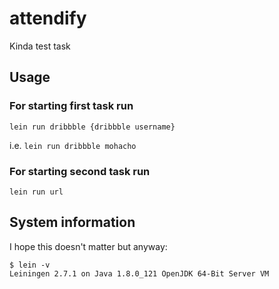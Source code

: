 # attendify

Kinda test task

## Usage

### For starting first task run

```
lein run dribbble {dribbble username}
```

i.e. `lein run dribbble mohacho`

### For starting second task run

```
lein run url
```

## System information

I hope this doesn't matter but anyway:

```
$ lein -v
Leiningen 2.7.1 on Java 1.8.0_121 OpenJDK 64-Bit Server VM
```

